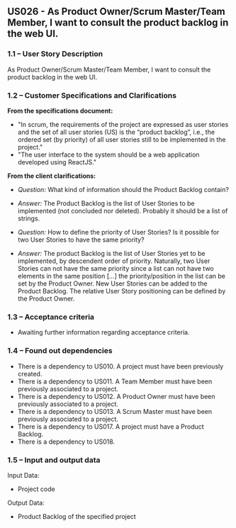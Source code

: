 ## **US026 - As Product Owner/Scrum Master/Team Member, I want to consult the product backlog in the web UI.**

### **1.1 – User Story Description**

As Product Owner/Scrum Master/Team Member, I want to consult the product backlog in the web UI.

### **1.2 – Customer Specifications and Clarifications**

**From the specifications document:**

- "In scrum, the requirements of the project are expressed as user stories and the set of all user
stories (US) is the “product backlog”, i.e., the ordered set (by priority) of all user stories still to be implemented in the project."
- "The user interface to the system should be a web application developed using ReactJS."

**From the client clarifications:**

- *Question:* What kind of information should the Product Backlog contain?
- *Answer:*  The Product Backlog is the list of User Stories to be implemented (not concluded nor deleted). Probably it should be a list of strings.


- *Question:* How to define the priority of User Stories? Is it possible for two User Stories to have the same priority?
- *Answer:* The product Backlog is the list of User Stories yet to be implemented, by descendent order of priority. Naturally, two User Stories can not have the same priority since a list can not have two elements in the same position [...] the priority/position in the list can be set by the Product Owner. New User Stories can be added to the Product Backlog. The relative User Story positioning can be defined by the Product Owner.

### **1.3 – Acceptance criteria**

- Awaiting further information regarding acceptance criteria.

### **1.4 – Found out dependencies**

* There is a dependency to US010. A project must have been previously created.
* There is a dependency to US011. A Team Member must have been previously associated to a project.
* There is a dependency to US012. A Product Owner must have been previously associated to a project.
* There is a dependency to US013. A Scrum Master must have been previously associated to a project.
* There is a dependency to US017. A project must have a Product Backlog.
* There is a dependency to US018.

### **1.5 – Input and output data**

Input Data:
- Project code

Output Data:

- Product Backlog of the specified project